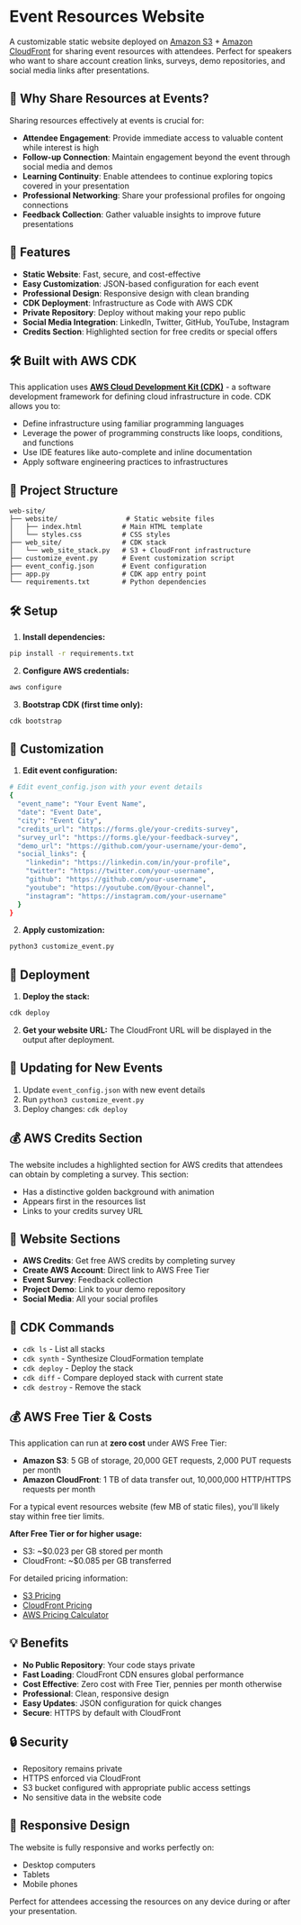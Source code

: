 # Event Resources Website

A customizable static website deployed on [Amazon S3](https://aws.amazon.com/s3/) + [Amazon CloudFront](https://aws.amazon.com/cloudfront/) for sharing event resources with attendees. Perfect for speakers who want to share account creation links, surveys, demo repositories, and social media links after presentations.

## 🎯 Why Share Resources at Events?

Sharing resources effectively at events is crucial for:
- **Attendee Engagement**: Provide immediate access to valuable content while interest is high
- **Follow-up Connection**: Maintain engagement beyond the event through social media and demos
- **Learning Continuity**: Enable attendees to continue exploring topics covered in your presentation
- **Professional Networking**: Share your professional profiles for ongoing connections
- **Feedback Collection**: Gather valuable insights to improve future presentations

## 🚀 Features

- **Static Website**: Fast, secure, and cost-effective
- **Easy Customization**: JSON-based configuration for each event
- **Professional Design**: Responsive design with clean branding
- **CDK Deployment**: Infrastructure as Code with AWS CDK
- **Private Repository**: Deploy without making your repo public
- **Social Media Integration**: LinkedIn, Twitter, GitHub, YouTube, Instagram
- **Credits Section**: Highlighted section for free credits or special offers

## 🛠️ Built with AWS CDK

This application uses **[AWS Cloud Development Kit (CDK)](https://docs.aws.amazon.com/cdk/)** - a software development framework for defining cloud infrastructure in code. CDK allows you to:
- Define infrastructure using familiar programming languages
- Leverage the power of programming constructs like loops, conditions, and functions
- Use IDE features like auto-complete and inline documentation
- Apply software engineering practices to infrastructures

## 📁 Project Structure

```
web-site/
├── website/                 # Static website files
│   ├── index.html          # Main HTML template
│   └── styles.css          # CSS styles
├── web_site/               # CDK stack
│   └── web_site_stack.py   # S3 + CloudFront infrastructure
├── customize_event.py      # Event customization script
├── event_config.json       # Event configuration
├── app.py                  # CDK app entry point
└── requirements.txt        # Python dependencies
```

## 🛠️ Setup

1. **Install dependencies:**
```bash
pip install -r requirements.txt
```

2. **Configure AWS credentials:**
```bash
aws configure
```

3. **Bootstrap CDK (first time only):**
```bash
cdk bootstrap
```

## 📝 Customization

1. **Edit event configuration:**
```bash
# Edit event_config.json with your event details
{
  "event_name": "Your Event Name",
  "date": "Event Date",
  "city": "Event City",
  "credits_url": "https://forms.gle/your-credits-survey",
  "survey_url": "https://forms.gle/your-feedback-survey",
  "demo_url": "https://github.com/your-username/your-demo",
  "social_links": {
    "linkedin": "https://linkedin.com/in/your-profile",
    "twitter": "https://twitter.com/your-username",
    "github": "https://github.com/your-username",
    "youtube": "https://youtube.com/@your-channel",
    "instagram": "https://instagram.com/your-username"
  }
}
```

2. **Apply customization:**
```bash
python3 customize_event.py
```

## 🚀 Deployment

1. **Deploy the stack:**
```bash
cdk deploy
```

2. **Get your website URL:**
The CloudFront URL will be displayed in the output after deployment.

## 🔄 Updating for New Events

1. Update `event_config.json` with new event details
2. Run `python3 customize_event.py`
3. Deploy changes: `cdk deploy`

## 💰 AWS Credits Section

The website includes a highlighted section for AWS credits that attendees can obtain by completing a survey. This section:
- Has a distinctive golden background with animation
- Appears first in the resources list
- Links to your credits survey URL

## 🎨 Website Sections

- **AWS Credits**: Get free AWS credits by completing survey
- **Create AWS Account**: Direct link to AWS Free Tier
- **Event Survey**: Feedback collection
- **Project Demo**: Link to your demo repository
- **Social Media**: All your social profiles

## 🔧 CDK Commands

- `cdk ls` - List all stacks
- `cdk synth` - Synthesize CloudFormation template
- `cdk deploy` - Deploy the stack
- `cdk diff` - Compare deployed stack with current state
- `cdk destroy` - Remove the stack

## 💰 AWS Free Tier & Costs

This application can run at **zero cost** under AWS Free Tier:

- **Amazon S3**: 5 GB of storage, 20,000 GET requests, 2,000 PUT requests per month
- **Amazon CloudFront**: 1 TB of data transfer out, 10,000,000 HTTP/HTTPS requests per month

For a typical event resources website (few MB of static files), you'll likely stay within free tier limits.

**After Free Tier or for higher usage:**
- S3: ~$0.023 per GB stored per month
- CloudFront: ~$0.085 per GB transferred

For detailed pricing information:
- [S3 Pricing](https://aws.amazon.com/s3/pricing/)
- [CloudFront Pricing](https://aws.amazon.com/cloudfront/pricing/)
- [AWS Pricing Calculator](https://calculator.aws)

## 💡 Benefits

- **No Public Repository**: Your code stays private
- **Fast Loading**: CloudFront CDN ensures global performance
- **Cost Effective**: Zero cost with Free Tier, pennies per month otherwise
- **Professional**: Clean, responsive design
- **Easy Updates**: JSON configuration for quick changes
- **Secure**: HTTPS by default with CloudFront

## 🔒 Security

- Repository remains private
- HTTPS enforced via CloudFront
- S3 bucket configured with appropriate public access settings
- No sensitive data in the website code

## 📱 Responsive Design

The website is fully responsive and works perfectly on:
- Desktop computers
- Tablets
- Mobile phones

Perfect for attendees accessing the resources on any device during or after your presentation.
